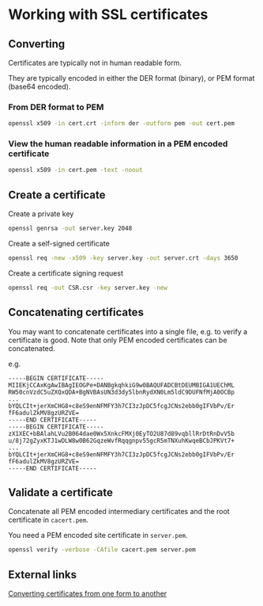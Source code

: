 # Working with SSL certificates

## Converting

Certificates are typically not in human readable form.

They are typically encoded in either the DER format (binary), or PEM format (base64 encoded).

### From DER format to PEM

```bash
openssl x509 -in cert.crt -inform der -outform pem -out cert.pem
```

### View the human readable information in a PEM encoded certificate

```bash
openssl x509 -in cert.pem -text -noout
```

## Create a certificate

Create a private key

```bash
openssl genrsa -out server.key 2048
```

Create a self-signed certificate

```bash
openssl req -new -x509 -key server.key -out server.crt -days 3650
```

Create a certificate signing request

```bash
openssl req -out CSR.csr -key server.key -new
```


## Concatenating certificates

You may want to concatenate certificates into a single file, e.g. to verify a certificate is good. Note that only PEM encoded certificates can be concatenated.

e.g.

```
-----BEGIN CERTIFICATE-----
MIIEKjCCAxKgAwIBAgIEOGPe+DANBgkqhkiG9w0BAQUFADCBtDEUMBIGA1UEChML
RW50cnVzdC5uZXQxQDA+BgNVBAsUN3d3dy5lbnRydXN0Lm5ldC9DUFNfMjA0OCBp
...
bYQLCIt+jerXmCHG8+c8eS9enNFMFY3h7CI3zJpDC5fcgJCNs2ebb0gIFVbPv/Er
fF6adulZkMV8gzURZVE=
-----END CERTIFICATE-----
-----BEGIN CERTIFICATE-----
zX1XEC+bBAlahLVu2B064dae0Wx5XnkcFMXj0EyTO2U87d89vqbllRrDtRnDvV5b
u/8j72gZyxKTJ1wDLW8w0B62GqzeWvfRqqgnpv55gcR5mTNXuhKwqeBCbJPKVt7+
...
bYQLCIt+jerXmCHG8+c8eS9enNFMFY3h7CI3zJpDC5fcgJCNs2ebb0gIFVbPv/Er
fF6adulZkMV8gzURZVE=
-----END CERTIFICATE-----
```

## Validate a certificate

Concatenate all PEM encoded intermediary certificates and the root certificate in `cacert.pem`.

You need a PEM encoded site certificate in `server.pem`.

```bash
openssl verify -verbose -CAfile cacert.pem server.pem
```

## External links

[Converting certificates from one form to another](https://support.ssl.com/Knowledgebase/Article/View/19/0/der-vs-crt-vs-cer-vs-pem-certificates-and-how-to-convert-them)